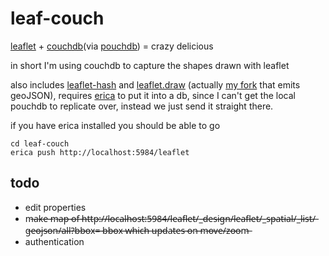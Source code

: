 leaf-couch
=========
[leaflet](http://leafletjs.com) + [couchdb](http://couchdb.apache.org/)(via [pouchdb](http://pouchdb.com/)) = crazy delicious

in short I'm using couchdb to capture the shapes drawn with leaflet

also includes [leaflet-hash](https://github.com/mlevans/leaflet-hash) and [leaflet.draw](https://github.com/jacobtoye/Leaflet.draw) (actually [my fork](https://github.com/calvinmetcalf/Leaflet.draw) that emits geoJSON), requires [erica](https://github.com/benoitc/erica) to put it into a db, since I can't get the local pouchdb to replicate over, instead we just send it straight there.

if you have erica installed you should be able to go

```shell
cd leaf-couch
erica push http://localhost:5984/leaflet
```

todo
---

- edit properties
- m̶a̶k̶e̶ ̶m̶a̶p̶ ̶o̶f̶ ̶h̶t̶t̶p̶:̶/̶/̶l̶o̶c̶a̶l̶h̶o̶s̶t̶:̶5̶9̶8̶4̶/̶l̶e̶a̶f̶l̶e̶t̶/̶_̶d̶e̶s̶i̶g̶n̶/̶l̶e̶a̶f̶l̶e̶t̶/̶_̶s̶p̶a̶t̶i̶a̶l̶/̶_̶l̶i̶s̶t̶/̶g̶e̶o̶j̶s̶o̶n̶/̶a̶l̶l̶?̶b̶b̶o̶x̶=̶ ̶b̶b̶o̶x̶ ̶w̶h̶i̶c̶h̶ ̶u̶p̶d̶a̶t̶e̶s̶ ̶o̶n̶ ̶m̶o̶v̶e̶/̶z̶o̶o̶m̶
- authentication
